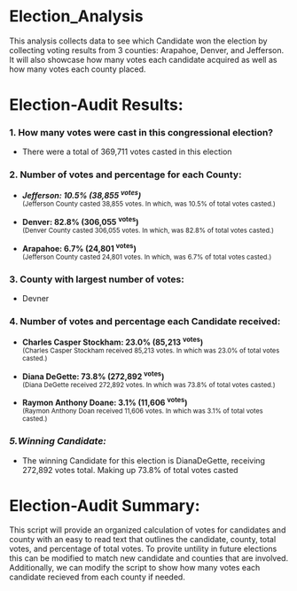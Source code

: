 # Election_Analysis
This analysis collects data to see which Candidate won the election by collecting voting results from 3 counties: Arapahoe, Denver, and Jefferson. It will also showcase how many votes each candidate acquired as well as how many votes each county placed. 
# Election-Audit Results:
### **1. How many votes were cast in this congressional election?**
- There were a total of 369,711 votes casted in this election

### **2. Number of votes and percentage for each County:**
  - ***Jefferson: 10.5% (38,855 <sup>votes</sup>)***  
   <sub>(Jefferson County casted 38,855 votes. In which, was 10.5% of total votes casted.)</sub>

  - **Denver: 82.8% (306,055 <sup>votes</sup>)**      
   <sub>(Denver County casted 306,055 votes. In which, was 82.8% of total votes casted.)</sub>
  
  - **Arapahoe: 6.7% (24,801 <sup>votes</sup>)**  
   <sub>(Jefferson County casted 24,801 votes. In which, was 6.7% of total votes casted.)</sub>

### **3. County with largest number of votes:**
  - Devner

### **4. Number of votes and percentage each Candidate received:**
  - **Charles Casper Stockham: 23.0% (85,213 <sup>votes</sup>)**  
  <sub>(Charles Casper Stockham received 85,213 votes. In which was 23.0% of total votes casted.)</sub>

  - **Diana DeGette: 73.8% (272,892 <sup>votes</sup>)**  
  <sub>(Diana DeGette received 272,892 votes. In which was 73.8% of total votes casted.)</sub>
 
 - **Raymon Anthony Doane: 3.1% (11,606 <sup>votes</sup>)**  
  <sub>(Raymon Anthony Doan received 11,606 votes. In which was 3.1% of total votes casted.)</sub>

### ***5.Winning Candidate:***
  - The winning Candidate for this election is DianaDeGette, receiving 272,892 votes total. Making up 73.8% of total votes casted

# Election-Audit Summary:
  This script will provide an organized calculation of votes for candidates and county with an easy to read text that outlines the candidate, county, total votes, and percentage of total votes. To provite untility in future elections this can be modified to match new candidate and counties that are involved. Additionally, we can modify the script to show how many votes each candidate recieved from each county if needed. 
